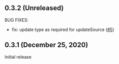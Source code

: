 ## 0.3.2 (Unreleased)

BUG FIXES:
* fix: update type as required for updateSource ([#5](https://github.com/OpenAxon/terraform-provider-identitynow/pull/5))

## 0.3.1 (December 25, 2020)

Initial release